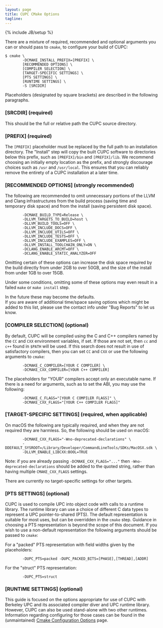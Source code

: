 ```yaml
---
layout: page
title: CUPC CMake Options
tagline: 
---
```

{% include JB/setup %}

There are a mixture of required, recommended and optional arguments you can or
should pass to `cmake`, to configure your build of CUPC:

```
$ cmake \
        -DCMAKE_INSTALL_PREFIX=[PREFIX] \
        [RECOMMENDED OPTIONS] \
        [COMPILER SELECTION] \
        [TARGET-SPECIFIC SETTINGS] \
        [PTS SETTINGS] \
        [RUNTIME SETTINGS] \
        -S [SRCDIR]
```

Placeholders (designated by square brackets) are described in the following
paragraphs.

### [SRCDIR] (required)

This should be the full or relative path the CUPC source directory.

### [PREFIX] (required)

The `[PREFIX]` placeholder must be replaced by the full path to an installation
directory.  The "Install" step will copy the built CUPC software to directories
below this prefix, such as `[PREFIX]/bin` and `[PREFIX]/lib`.  We recommend
choosing an initially empty location as the prefix, and strongly discourage
choices such as `/usr` and `/usr/local`.  This ensures that you can reliably
remove the entirety of a CUPC installation at a later time.

### [RECOMMENDED OPTIONS] (strongly recommended)

The following are recommended to omit unnecessary portions of the LLVM and Clang
infrastructures from the build process (saving time and temporary disk space)
and from the install (saving persistent disk space).

```
        -DCMAKE_BUILD_TYPE=Release \
        -DLLVM_TARGETS_TO_BUILD=host \
        -DLLVM_BUILD_TOOLS=OFF \
        -DLLVM_INCLUDE_DOCS=OFF \
        -DLLVM_INCLUDE_UTILS=OFF \
        -DLLVM_INCLUDE_TESTS=OFF \
        -DLLVM_INCLUDE_EXAMPLES=OFF \
        -DLLVM_INSTALL_TOOLCHAIN_ONLY=ON \
        -DCLANG_ENABLE_ARCMT=OFF \
        -DCLANG_ENABLE_STATIC_ANALYZER=OFF
```

Omitting certain of these options can increase the disk space required by the
build directly from under 2GB to over 50GB, and the size of the install from
under 1GB to over 15GB.

Under some conditions, omitting some of these options may even result in a
failed `make` or `make install` step.

In the future these may become the defaults.  
If you are aware of additional time/space saving options which might be added to
this list, please use the contact info under "Bug Reports" to let us know.

### [COMPILER SELECTION] (optional)

By default, CUPC will be compiled using the C and C++ compilers named by the
`CC` and `CXX` environment variables, if set.  If those are not set, then `cc`
and `c++` found in `$PATH` will be used.  If this search does not result in use
of satisfactory compilers, then you can set `CC` and `CXX` or use the following
arguments to `cmake`:

```
        -DCMAKE_C_COMPILER=[YOUR C COMPILER] \
        -DCMAKE_CXX_COMPILER=[YOUR C++ COMPILER]
```

The placeholders for "YOUR" compilers accept only an executable name.  If there
is a need for arguments, such as to set the ABI, you may use the following:

```
        -DCMAKE_C_FLAGS="[YOUR C COMPILER FLAGS]" \
        -DCMAKE_CXX_FLAGS="[YOUR C++ COMPILER FLAGS]"
```

### [TARGET-SPECIFIC SETTINGS] (required, when applicable)

On macOS the following are typically required, and when they are not required
they are harmless.  So, the following should be used on macOS:

```
        -DCMAKE_CXX_FLAGS="-Wno-deprecated-declarations" \
        -DDEFAULT_SYSROOT=/Library/Developer/CommandLineTools/SDKs/MacOSX.sdk \
        -DLLVM_ENABLE_LIBCXX:BOOL=TRUE
```

Note: if you are already passing `-DCMAKE_CXX_FLAGS="..."` then
`-Wno-deprecated-declarations` should be added to the quoted string, rather
than having multiple `CMAKE_CXX_FLAGS` settings.

There are currently no target-specific settings for other targets.

### [PTS SETTINGS] (optional)

CUPC is used to compile UPC into object code with calls to a runtime library.
The runtime library can use a choice of different C data types to represent a
UPC pointer-to-shared (PTS).  The default representation is suitable for most
uses, but can be overridden in the `cmake` step.  Guidance in choosing a PTS
representation is beyond the scope of this document.  If you wish to use a
non-default representation the following arguments should be passed to `cmake`:

For a "packed" PTS representation with field widths given by the placeholders:

```
        -DUPC_PTS=packed -DUPC_PACKED_BITS=[PHASE],[THREAD],[ADDR]
```

For the "struct" PTS representation:

```
        -DUPC_PTS=struct
```

### [RUNTIME SETTINGS] (optional)

This guide is focused on the options appropriate for use of CUPC with Berkeley
UPC and its associated compiler diver and UPC runtime library.  However, CUPC
can also be used stand-alone with two other runtimes.  Information regarding
configuring for those cases can be found in the (unmaintained)
[Cmake Configuration Options](./config-options.html) page.
